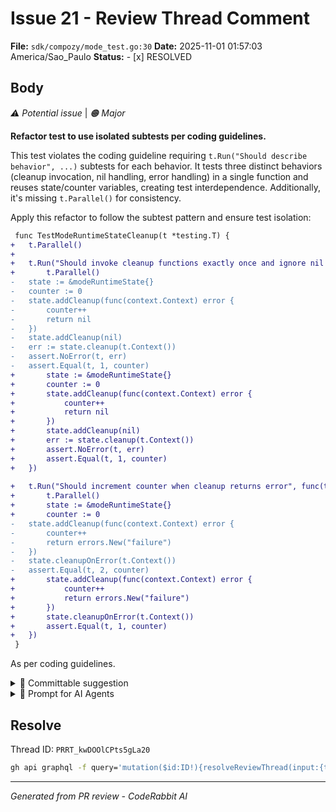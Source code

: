 # Issue 21 - Review Thread Comment

**File:** `sdk/compozy/mode_test.go:30`
**Date:** 2025-11-01 01:57:03 America/Sao_Paulo
**Status:** - [x] RESOLVED

## Body

_⚠️ Potential issue_ | _🟠 Major_

**Refactor test to use isolated subtests per coding guidelines.**

This test violates the coding guideline requiring `t.Run("Should describe behavior", ...)` subtests for each behavior. It tests three distinct behaviors (cleanup invocation, nil handling, error handling) in a single function and reuses state/counter variables, creating test interdependence. Additionally, it's missing `t.Parallel()` for consistency.



Apply this refactor to follow the subtest pattern and ensure test isolation:

```diff
 func TestModeRuntimeStateCleanup(t *testing.T) {
+	t.Parallel()
+
+	t.Run("Should invoke cleanup functions exactly once and ignore nil entries", func(t *testing.T) {
+		t.Parallel()
-	state := &modeRuntimeState{}
-	counter := 0
-	state.addCleanup(func(context.Context) error {
-		counter++
-		return nil
-	})
-	state.addCleanup(nil)
-	err := state.cleanup(t.Context())
-	assert.NoError(t, err)
-	assert.Equal(t, 1, counter)
+		state := &modeRuntimeState{}
+		counter := 0
+		state.addCleanup(func(context.Context) error {
+			counter++
+			return nil
+		})
+		state.addCleanup(nil)
+		err := state.cleanup(t.Context())
+		assert.NoError(t, err)
+		assert.Equal(t, 1, counter)
+	})
 
+	t.Run("Should increment counter when cleanup returns error", func(t *testing.T) {
+		t.Parallel()
+		state := &modeRuntimeState{}
+		counter := 0
-	state.addCleanup(func(context.Context) error {
-		counter++
-		return errors.New("failure")
-	})
-	state.cleanupOnError(t.Context())
-	assert.Equal(t, 2, counter)
+		state.addCleanup(func(context.Context) error {
+			counter++
+			return errors.New("failure")
+		})
+		state.cleanupOnError(t.Context())
+		assert.Equal(t, 1, counter)
+	})
 }
```

As per coding guidelines.

<!-- suggestion_start -->

<details>
<summary>📝 Committable suggestion</summary>

> ‼️ **IMPORTANT**
> Carefully review the code before committing. Ensure that it accurately replaces the highlighted code, contains no missing lines, and has no issues with indentation. Thoroughly test & benchmark the code to ensure it meets the requirements.

```suggestion
func TestModeRuntimeStateCleanup(t *testing.T) {
	t.Parallel()

	t.Run("Should invoke cleanup functions exactly once and ignore nil entries", func(t *testing.T) {
		t.Parallel()
		state := &modeRuntimeState{}
		counter := 0
		state.addCleanup(func(context.Context) error {
			counter++
			return nil
		})
		state.addCleanup(nil)
		err := state.cleanup(t.Context())
		assert.NoError(t, err)
		assert.Equal(t, 1, counter)
	})

	t.Run("Should increment counter when cleanup returns error", func(t *testing.T) {
		t.Parallel()
		state := &modeRuntimeState{}
		counter := 0
		state.addCleanup(func(context.Context) error {
			counter++
			return errors.New("failure")
		})
		state.cleanupOnError(t.Context())
		assert.Equal(t, 1, counter)
	})
}
```

</details>

<!-- suggestion_end -->

<details>
<summary>🤖 Prompt for AI Agents</summary>

```
In sdk/compozy/mode_test.go around lines 12 to 30, the test combines three
distinct behaviors into one function and reuses state/counter leading to
interdependent assertions and missing parallelization; refactor into isolated
subtests using t.Run for each behavior ("invokes cleanup", "ignores nil
cleanup", "cleanupOnError invokes and returns error behavior") and call
t.Parallel() inside each subtest (or at top-level test if appropriate), create
fresh modeRuntimeState and counter variables per subtest, register the relevant
cleanup functions, invoke cleanup or cleanupOnError, and assert expected results
independently so tests no longer share state or order-dependent side effects.
```

</details>

<!-- This is an auto-generated comment by CodeRabbit -->

## Resolve

Thread ID: `PRRT_kwDOOlCPts5gLa20`

```bash
gh api graphql -f query='mutation($id:ID!){resolveReviewThread(input:{threadId:$id}){thread{isResolved}}}' -F id=PRRT_kwDOOlCPts5gLa20
```

---
*Generated from PR review - CodeRabbit AI*
